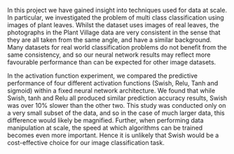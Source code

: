 In this project we have gained insight into techniques used for data at scale. In particular, we investigated the problem of multi class classification using images of plant leaves. Whilst the dataset uses images of real leaves, the photographs in the Plant Village data are very consistent in the sense that they are all taken from the same angle, and have a similar background. Many datasets for real world classification problems do not benefit from the same consistency, and so our neural network results may reflect more favourable performance than can be expected for other image datasets. 

In the activation function experiment, we compared the predictive performance of four different activation functions (Swish, Relu, Tanh and sigmoid) within a fixed neural network architecture. We found that while Swish, tanh and Relu all produced similar prediction accuracy results, Swish was over 10% slower than the other two. This study was conducted only on a very small subset of the data, and so in the case of much larger data, this difference would likely be magnified. Further, when performing data manipulation at scale, the speed at which algorithms can be trained becomes even more important. Hence it is unlikely that Swish would be a cost-effective choice for our image classification task. 


